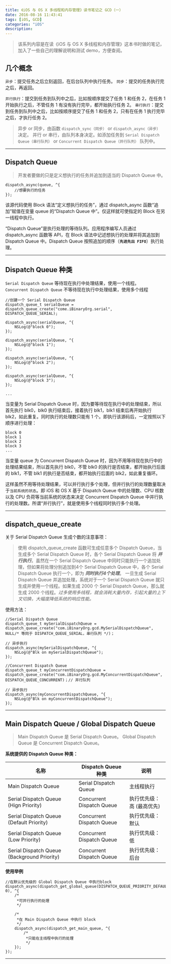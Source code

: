 ```yaml
---
title: 《iOS 与 OS X 多线程和内存管理》读书笔记之 GCD（一）
date: 2016-08-16 11:43:41
tags: [iOS, GCD]
categories: "iOS"
description: 
---
```


> 该系列内容是在读《iOS 与 OS X 多线程和内存管理》这本书时做的笔记，加入了一些自己的理解说明和测试 demo，方便查阅。

<!-- more -->

## 几个概念

`异步`：提交任务之后立刻返回，在后台队列中执行任务。
`同步`：提交的任务执行完之后，再返回。

`并行执行`：提交到任务到队列中之后，比如按顺序提交了任务 1 和任务 2，在任务 1 开始执行之后，不管任务 1 有没有执行完毕，都开始执行任务 2。
`串行执行`：提交到任务到队列中之后，比如按顺序提交了任务 1 和任务 2，只有在任务 1 执行完毕之后，才执行任务 2。

> 异步 or 同步，由函数 `dispatch_sync（同步）` or `dispatch_async（异步）` 决定。
> 并行 or 串行，由队列本身决定。如添加任务到 `Serial Dispatch Queue（串行队列）` or `Concurrent Dispatch Queue（并行队列）` 队列中。

---

## Dispatch Queue

> 开发者要做的只是定义想执行的任务并追加到适当的 Dispatch Queue 中。

```objc
dispatch_async(queue, ^{
    //想要执行的任务
});
```

该源代码使用 Block 语法“定义想执行的任务”，通过 dispatch_async 函数“追加”赋值在变量 queue 的“Dispatch Queue 中”。仅这样就可使指定的 Block 在另一线程中执行。

“Dispatch Queue”是执行处理的等待队列。应用程序编写人员通过 dispatch_async 函数等 API，在 Block 语法中记述想执行的处理并将其追加到 Dispatch Queue 中。Dispatch Queue 按照追加的顺序（**`先进先出 FIFO`**）执行处理。

---


## Dispatch Queue 种类

`Serial Dispatch Queue` 等待现在执行中处理结果，使用一个线程。  
`Concurrent Dispatch Queue` 不等待现在执行中处理结果，使用多个线程

```objc
//创建一个 Serial Dispatch Queue
dispatch_queue_t serialQueue = dispatch_queue_create("come.iBinaryOrg.serial", DISPATCH_QUEUE_SERIAL);

dispatch_async(serialQueue, ^{
    NSLog(@"block 0");
});

dispatch_async(serialQueue, ^{
    NSLog(@"block 1");
});

dispatch_async(serialQueue, ^{
    NSLog(@"block 2");
});

dispatch_async(serialQueue, ^{
    NSLog(@"block 3");
});

...

```

当变量为 Serial Dispatch Queue 时，因为要等待现在执行中的处理结束，所以首先执行 blk0，blk0 执行结束后，接着执行 blk1，blk1 结束后再开始执行 blk2，如此重复。同时执行的处理数只能有 1 个。即执行该源码后，一定按照以下顺序进行处理：

```
block 0
block 1
block 2
block 3
...
```

当变量 queue 为 Concurrent Dispatch Queue 时，因为不用等待现在执行中的处理结果结束，所以首先执行 blk0，不管 blk0 的执行是否结束，都开始执行后面的 blk1，不管 blk1 的执行是否结束，都开始执行后面的 blk2，如此重复循环。

这样虽然不用等待处理结果，可以并行执行多个处理，但并行执行的处理数量取决于`当前系统的状态`。即 iOS 和 OS X 基于 Dispatch Queue 中的处理数、CPU 核数以及 CPU 负荷等当前系统的状态来决定 Concurrent Dispatch Queue 中并行执行的处理数。所谓“并行执行”，就是使用多个线程同时执行多个处理。


---

## dispatch_queue_create

关于 Serial Dispatch Queue 生成个数的注意事项：

> 使用 dispatch_queue_create 函数可生成任意多个 Dispatch Queue，当生成多个 Serial Dispatch Queue 时，各个 Serial Dispatch Queue 将 ***并行执行***。虽然在一个 Serial Dispatch Queue 中同时只能执行一个追加处理，但如果将处理分别追加到4个 Serial Dispatch Queue 中，各个 Serial Dispatch Queue 执行一个，即为 ***同时执行4个处理***。
> 一旦生成 Serial Dispatch Queue 并追加处理，系统对于一个 Serial Dispatch Queue 就只生成并使用一个线程。如果生成 2000 个 Serial Dispatch Queue，那么就生成 2000 个线程。*过多使用多线程，就会消耗大量内存，引起大量的上下文切换，大幅度降低系统的响应性能。*

使用方法：

```objc
//Serial Dispatch Queue
dispatch_queue_t mySerialDispatchQueue = dispatch_queue_create("com.iBinaryOrg.gcd.MySerialDispatchQueue", NULL/* 等同于 DISPATCH_QUEUE_SERIAL，串行队列 */)；

// 异步执行
dispatch_async(mySerialDispatchQueue, ^{
    NSLog(@"Blk on mySerialDispatchQueue");
});

//Concurrent Dispatch Queue
dispatch_queue_t myConcurrentDispatchQueue = dispatch_queue_create("com.iBinaryOrg.gcd.MyConcurrentDispatchQueue", DISPATCH_QUEUE_CONCURRENT)；// 并行队列

// 异步执行
dispatch_async(myConcurrentDispatchQueue, ^{
    NSLog(@"Blk on myConcurrentDispatchQueue");
});

```

---

## Main Dispatch Queue / Global Dispatch Queue

> Main Dispatch Queue 是 Serial Dispatch Queue。
> Global Dispatch Queue 是 Concurrent Dispatch Queue。  


**系统提供的 Dispatch Queue 种类：**

名称 | Dispatch Queue 种类 | 说明
---|---|---
Main Dispatch Queue | Serial DIspatch Queue | 主线程执行
Serial Dispatch Queue (Hign Priority) | Concurrent Dispatch Queue | 执行优先级：高 (最高优先)
Serial Dispatch Queue (Default Priority) | Concurrent Dispatch Queue | 执行优先级：默认
Serial Dispatch Queue (Low Priority) | Concurrent Dispatch Queue | 执行优先级：低
Serial Dispatch Queue (Background Priority) | Concurrent Dispatch Queue | 执行优先级：后台

**使用举例**

```objc
//在默认优先级的 Global Dispatch Queue 中执行block
dispatch_async(dispatch_get_global_queue(DISPATCH_QUEUE_PRIORITY_DEFAULT, 0), ^{
    /*
     *可并行执行的处理
     */
    
    /*
     *在 Main Dispatch Queue 中执行 block
     */
    dispatch_async(dispatch_get_main_queue, ^{
        /*
         *只能在主线程中执行的处理
         */
    });
});

```

---







